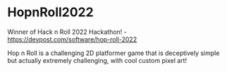 # HopnRoll2022
Winner of Hack n Roll 2022 Hackathon! - https://devpost.com/software/hop-roll-2022

Hop n Roll is a challenging 2D platformer game that is deceptively simple but actually extremely challenging, with cool custom pixel art!
